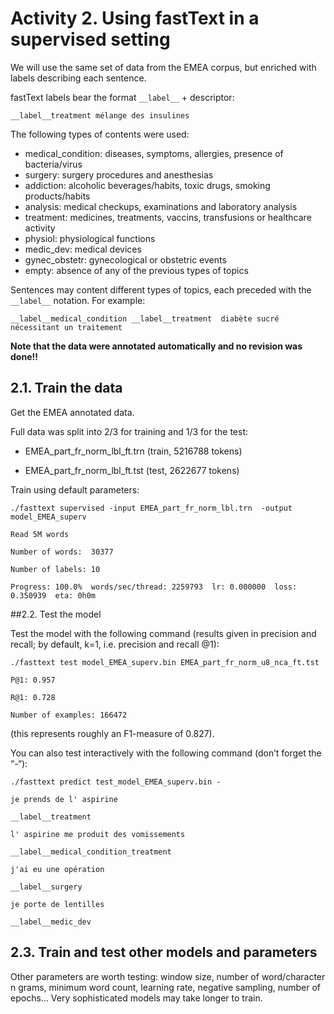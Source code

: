 # Activity 2. Using fastText in a supervised setting

We will use the same set of data from the EMEA corpus, but enriched with labels describing each sentence. 

fastText labels bear the format `__label__` + descriptor:

`__label__treatment mélange des insulines`

The following types of contents were used:

* medical_condition: diseases, symptoms, allergies, presence of bacteria/virus
*	surgery: surgery procedures and anesthesias
*	addiction: alcoholic beverages/habits, toxic drugs, smoking products/habits
*	analysis: medical checkups, examinations and laboratory analysis
*	treatment: medicines, treatments, vaccins, transfusions or healthcare activity
*	physiol: physiological functions
*	medic_dev: medical devices
*	gynec_obstetr: gynecological or obstetric events
*	empty: absence of any of the previous types of topics

Sentences may content different types of topics, each preceded with the `__label__` notation. For example:

`__label__medical_condition __label__treatment  diabète sucré nécessitant un traitement`

**Note that the data were annotated automatically and no revision was done!!**

## 2.1. Train the data

Get the EMEA annotated data.

Full data was split into 2/3 for training and 1/3 for the test:

*	EMEA_part_fr_norm_lbl_ft.trn (train, 5216788 tokens)

*	EMEA_part_fr_norm_lbl_ft.tst (test, 2622677 tokens)

Train using default parameters:

`./fasttext supervised -input EMEA_part_fr_norm_lbl.trn  -output model_EMEA_superv`

`Read 5M words`

`Number of words:  30377`

`Number of labels: 10`

`Progress: 100.0%  words/sec/thread: 2259793  lr: 0.000000  loss: 0.350939  eta: 0h0m`


##2.2. Test the model

 Test the model with the following command (results given in precision and recall; by default, k=1, i.e. precision and recall @1): 

`./fasttext test model_EMEA_superv.bin EMEA_part_fr_norm_u8_nca_ft.tst`

`P@1: 0.957`

`R@1: 0.728`

`Number of examples: 166472`

(this represents roughly an F1-measure of 0.827).

You can also test interactively with the following command (don’t forget the “-“): 

`./fasttext predict test_model_EMEA_superv.bin -`

`je prends de l' aspirine`

`__label__treatment`

`l' aspirine me produit des vomissements`

`__label__medical_condition_treatment`

`j'ai eu une opération`

`__label__surgery`

`je porte de lentilles`

`__label__medic_dev`

## 2.3. Train and test other models and parameters

Other parameters are worth testing: window size, number of word/character n grams, minimum word count, learning rate, negative sampling, number of epochs… Very sophisticated models may take longer to train. 

